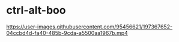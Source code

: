 # ctrl-alt-boo

https://user-images.githubusercontent.com/95456621/197367652-04ccbd4d-fa40-485b-9cda-a5500aa1967b.mp4

